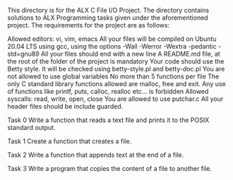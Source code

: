 This directory is for the ALX C File I/O Project.
The directory contains solutions to ALX Programming tasks given under the aforementioned project.
The requirements for the project are as follows:

Allowed editors: vi, vim, emacs
All your files will be compiled on Ubuntu 20.04 LTS using gcc, using the options -Wall -Werror -Wextra -pedantic -std=gnu89
All your files should end with a new line
A README.md file, at the root of the folder of the project is mandatory
Your code should use the Betty style. It will be checked using betty-style.pl and betty-doc.pl
You are not allowed to use global variables
No more than 5 functions per file
The only C standard library functions allowed are malloc, free and exit. Any use of functions like printf, puts, calloc, realloc etc… is forbidden
Allowed syscalls: read, write, open, close
You are allowed to use putchar.c
All your header files should be include guarded.

Task 0
Write a function that reads a text file and prints it to the POSIX standard output.

Task 1
Create a function that creates a file.

Task 2
Write a function that appends text at the end of a file.

Task 3
Write a program that copies the content of a file to another file.
